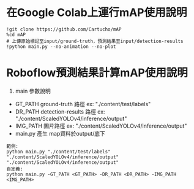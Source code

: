 # 在Google Colab上運行mAP使用說明
```
!git clone https://github.com/Cartucho/mAP
%cd mAP
# 上傳原始標記至input/ground-truth，預測結果至input/detection-results
!python main.py --no-animation --no-plot
```

# Roboflow預測結果計算mAP使用說明

1. main 參數說明
- GT_PATH   ground-truth      路徑 ex: "./content/test/labels"
- DR_PATH   detection-results 路徑 ex: "./content/ScaledYOLOv4/inference/output"
- IMG_PATH                圖片路徑 ex: "./content/ScaledYOLOv4/inference/output"             
- main.py 產生 map資料於output/底下
```
範例: 
python main.py "./content/test/labels" "./content/ScaledYOLOv4/inference/output" "./content/ScaledYOLOv4/inference/output"
自定義:
python main.py -GT_PATH <GT_PATH> -DR_PATH <DR_PATH> -IMG_PATH <IMG_PATH>
```
